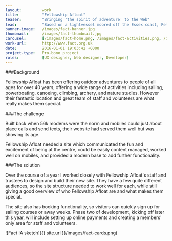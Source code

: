 ```yaml
---
layout: 		work
title:  		"Fellowship Afloat"
teaser:  		"Bringing 'the spirit of adventure' to the Web"
lead:			"Based on a lightvessel moored off the Essex coast, Fellowship Afloat is an outdoor activity centre like no other."
banner-image: 	/images/fact-banner.jpg
thumbnail: 		/images/fact-thumbnail.jpg
carousel: 		[/images/fact-home.png, /images/fact-activities.png, /images/fact-activity.png]
work-url:		http://www.fact.org.uk
date:   		2016-01-01 19:03:42 +0000
project-type: 	Pro-bono project
roles:			[UX designer, Web designer, Developer]
---
```


###Background

Fellowship Afloat has been offering outdoor adventures to people of all ages for over 40 years, offering a wide range of activities including sailing, powerboating, canoeing, climbing, archery, and nature studies. However their fantastic location and great team of staff and volunteers are what really makes them special. 

###The challenge

Built back when 56k modems were the norm and mobiles could just about place calls and send texts, their website had served them well but was showing its age.

Fellowship Afloat needed a site which communicated the fun and excitement of being at the centre, could be easily content managed, worked well on mobiles, and provided a modern base to add further functionality.

###The solution

Over the course of a year I worked closely with Fellowship Afloat's staff and trustees to design and build their new site. They have a few quite different audiences, so the site structure needed to work well for each, while still giving a good overview of who Fellowship Afloat are and what makes them special.

The site also has booking functionality, so visitors can quickly sign up for sailing courses or away weeks. Phase two of development, kicking off later this year, will include setting up online payments and creating a members' only area for staff and volunteers.

![Fact IA sketch]({{ site.url }}/images/fact-cards.png)